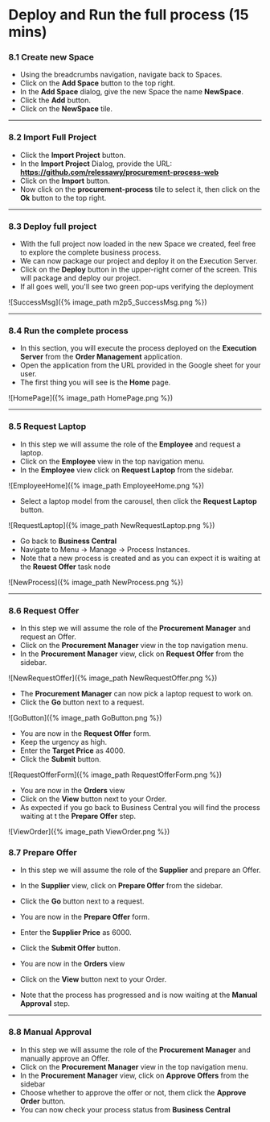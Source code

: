 # Deploy and Run the full process (15 mins)

### 8.1 Create new Space

- Using the breadcrumbs navigation, navigate back to Spaces.
- Click on the **Add Space** button to the top right.
- In the **Add Space** dialog, give the new Space the name **NewSpace**.
- Click the **Add** button.
- Click on the **NewSpace** tile.

---

### 8.2 Import Full Project

- Click the **Import Project** button.
- In the **Import Project** Dialog, provide the URL: **https://github.com/relessawy/procurement-process-web**
- Click on the **Import** button.
- Now click on the **procurement-process** tile to select it, then click on the **Ok** button to the top right.

---

### 8.3 Deploy full project

- With the full project now loaded in the new Space we created, feel free to explore the complete business process.
- We can now package our project and deploy it on the Execution Server.
- Click on the **Deploy** button in the upper-right corner of the screen. This will package and deploy our project.
- If all goes well, you'll see two green pop-ups verifying the deployment

![SuccessMsg]({% image_path m2p5_SuccessMsg.png %})

---

### 8.4 Run the complete process

- In this section, you will execute the process deployed on the **Execution Server** from the **Order Management** application.
- Open the application from the URL provided in the Google sheet for your user.
- The first thing you will see is the **Home** page.

![HomePage]({% image_path HomePage.png %})

---

### 8.5 Request Laptop

- In this step we will assume the role of the **Employee** and request a laptop.
- Click on the **Employee** view in the top navigation menu.
- In the **Employee** view click on **Request Laptop** from the sidebar.

![EmployeeHome]({% image_path EmployeeHome.png %})

- Select a laptop model from the carousel, then click the **Request Laptop** button.

![RequestLaptop]({% image_path NewRequestLaptop.png %})

- Go back to **Business Central**
- Navigate to Menu → Manage → Process Instances.
- Note that a new process is created and as you can expect it is waiting at the **Reuest Offer** task node

![NewProcess]({% image_path NewProcess.png %})

---

### 8.6 Request Offer

- In this step we will assume the role of the **Procurement Manager** and request an Offer.
- Click on the **Procurement Manager** view in the top navigation menu.
- In the **Procurement Manager** view, click on **Request Offer** from the sidebar.

![NewRequestOffer]({% image_path NewRequestOffer.png %})

- The **Procurement Manager** can now pick a laptop request to work on.
- Click the **Go** button next to a request.

![GoButton]({% image_path GoButton.png %})

- You are now in the **Request Offer** form.
- Keep the urgency as high.
- Enter the **Target Price** as 4000.
- Click the **Submit** button.

![RequestOfferForm]({% image_path RequestOfferForm.png %})

- You are now in the **Orders** view
- Click on the **View** button next to your Order.
- As expected if you go back to Business Central you will find the process waiting at t the **Prepare Offer** step.

![ViewOrder]({% image_path ViewOrder.png %})

### 8.7 Prepare Offer

- In this step we will assume the role of the **Supplier** and prepare an Offer.
- In the **Supplier** view, click on **Prepare Offer** from the sidebar.
- Click the **Go** button next to a request.

- You are now in the **Prepare Offer** form.
- Enter the **Supplier Price** as 6000.
- Click the **Submit Offer** button.

- You are now in the **Orders** view
- Click on the **View** button next to your Order.
- Note that the process has progressed and is now waiting at the **Manual Approval** step.

---

### 8.8 Manual Approval

- In this step we will assume the role of the **Procurement Manager** and manually approve an Offer.
- Click on the **Procurement Manager** view in the top navigation menu.
- In the **Procurement Manager** view, click on **Approve Offers** from the sidebar
- Choose whether to approve the offer or not, them click the **Approve Order** button.
- You can now check your process status from **Business Central**
